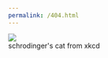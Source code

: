 ```yaml
---
permalink: /404.html
---
```


<img src="https://imgs.xkcd.com/comics/schrodinger.jpg" >
<br>
schrodinger's cat from xkcd

